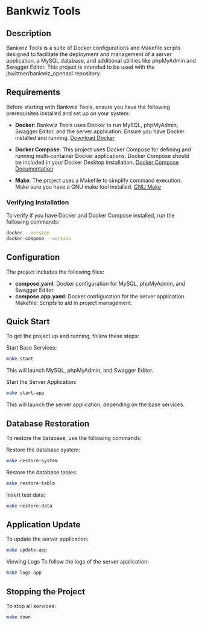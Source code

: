 # Bankwiz Tools
## Description
Bankwiz Tools is a suite of Docker configurations and Makefile scripts designed to facilitate the deployment and management of a server application, a MySQL database, and additional utilities like phpMyAdmin and Swagger Editor. This project is intended to be used with the jbwittner/bankwiz_openapi repository.

## Requirements

Before starting with Bankwiz Tools, ensure you have the following prerequisites installed and set up on your system:

- **Docker**: Bankwiz Tools uses Docker to run MySQL, phpMyAdmin, Swagger Editor, and the server application. Ensure you have Docker installed and running. [Download Docker](https://www.docker.com/products/docker-desktop)

- **Docker Compose**: This project uses Docker Compose for defining and running multi-container Docker applications. Docker Compose should be included in your Docker Desktop installation. [Docker Compose Documentation](https://docs.docker.com/compose/)

- **Make**: The project uses a Makefile to simplify command execution. Make sure you have a GNU make tool installed. [GNU Make](https://www.gnu.org/software/make/)

### Verifying Installation

To verify if you have Docker and Docker Compose installed, run the following commands:

```bash
docker --version
docker-compose --version
```

## Configuration
The project includes the following files:

- **compose.yaml**: Docker configuration for MySQL, phpMyAdmin, and Swagger Editor.
- **compose.app.yaml**: Docker configuration for the server application.
Makefile: Scripts to aid in project management.

## Quick Start
To get the project up and running, follow these steps:

Start Base Services:

```bash
make start
```
This will launch MySQL, phpMyAdmin, and Swagger Editor.

Start the Server Application:

```bash
make start-app
```
This will launch the server application, depending on the base services.

## Database Restoration
To restore the database, use the following commands:

Restore the database system:
```bash
make restore-system
```

Restore the database tables:
```bash
make restore-table
```

Insert test data:
```bash
make restore-data
```

## Application Update
To update the server application:

```bash
make update-app
```
Viewing Logs
To follow the logs of the server application:

```bash
make logs-app
```

## Stopping the Project
To stop all services:

```bash
make down
```
